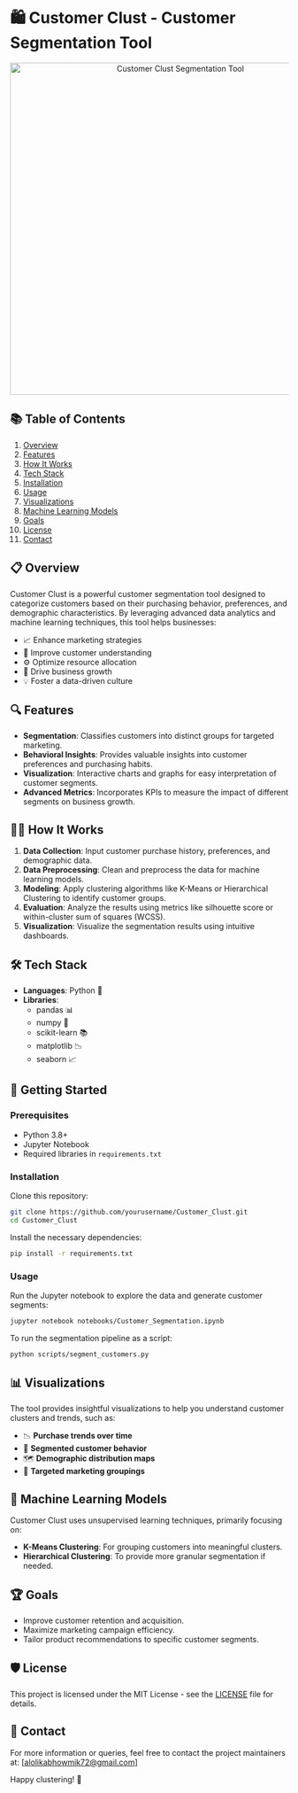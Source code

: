 # 🛍️ Customer Clust - Customer Segmentation Tool

<p align="center">
  <img src="https://raw.githubusercontent.com/alo7lika/PyVerse/refs/heads/main/Machine_Learning/Customer%20Clust%20-%20Customer%20Segmentation%20Tool/Customer%20Clust%20-%20Segmentation%20Tool.png" alt="Customer Clust Segmentation Tool" width="600"/>
</p>


## 📚 Table of Contents
1. [Overview](#-overview)
2. [Features](#-features)
3. [How It Works](#-how-it-works)
4. [Tech Stack](#-tech-stack)
5. [Installation](#-installation)
6. [Usage](#-usage)
7. [Visualizations](#-visualizations)
8. [Machine Learning Models](#-machine-learning-models)
9. [Goals](#-goals)
10. [License](#-license)
11. [Contact](#-contact)


## 📋 Overview
Customer Clust is a powerful customer segmentation tool designed to categorize customers based on their purchasing behavior, preferences, and demographic characteristics. By leveraging advanced data analytics and machine learning techniques, this tool helps businesses:

- 📈 Enhance marketing strategies
- 🧠 Improve customer understanding
- ⚙️ Optimize resource allocation
- 🚀 Drive business growth
- 💡 Foster a data-driven culture

## 🔍 Features
- **Segmentation**: Classifies customers into distinct groups for targeted marketing.
- **Behavioral Insights**: Provides valuable insights into customer preferences and purchasing habits.
- **Visualization**: Interactive charts and graphs for easy interpretation of customer segments.
- **Advanced Metrics**: Incorporates KPIs to measure the impact of different segments on business growth.

## 🧑‍💻 How It Works
1. **Data Collection**: Input customer purchase history, preferences, and demographic data.
2. **Data Preprocessing**: Clean and preprocess the data for machine learning models.
3. **Modeling**: Apply clustering algorithms like K-Means or Hierarchical Clustering to identify customer groups.
4. **Evaluation**: Analyze the results using metrics like silhouette score or within-cluster sum of squares (WCSS).
5. **Visualization**: Visualize the segmentation results using intuitive dashboards.

## 🛠️ Tech Stack
- **Languages**: Python 🐍
- **Libraries**: 
  - pandas 📊
  - numpy 🔢
  - scikit-learn 📚
  - matplotlib 📉
  - seaborn 📈

## 🚀 Getting Started

### Prerequisites
- Python 3.8+
- Jupyter Notebook
- Required libraries in `requirements.txt`

### Installation
Clone this repository:
```bash
git clone https://github.com/yourusername/Customer_Clust.git
cd Customer_Clust
```
Install the necessary dependencies:

```bash
pip install -r requirements.txt
```
### Usage
Run the Jupyter notebook to explore the data and generate customer segments:

```bash
jupyter notebook notebooks/Customer_Segmentation.ipynb
```
To run the segmentation pipeline as a script:

```bash
python scripts/segment_customers.py
```

## 📊 Visualizations
The tool provides insightful visualizations to help you understand customer clusters and trends, such as:

- 📉 **Purchase trends over time**
- 🧩 **Segmented customer behavior**
- 🗺️ **Demographic distribution maps**
- 🎯 **Targeted marketing groupings**

## 🧠 Machine Learning Models
Customer Clust uses unsupervised learning techniques, primarily focusing on:

- **K-Means Clustering**: For grouping customers into meaningful clusters.
- **Hierarchical Clustering**: To provide more granular segmentation if needed.

## 🏆 Goals
- Improve customer retention and acquisition.
- Maximize marketing campaign efficiency.
- Tailor product recommendations to specific customer segments.

## 🛡️ License
This project is licensed under the MIT License - see the [LICENSE](LICENSE) file for details.

## 💬 Contact
For more information or queries, feel free to contact the project maintainers at: [alolikabhowmik72@gmail.com]

Happy clustering! 🎉

